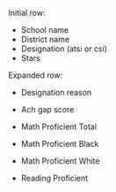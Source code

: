 Initial row:
+ School name
+ District name
+ Designation (atsi or csi)
+ Stars

Expanded row:
+ Designation reason
+ Ach gap score

+ Math Proficient Total
+ Math Proficient Black
+ Math Proficient White

+ Reading Proficient
